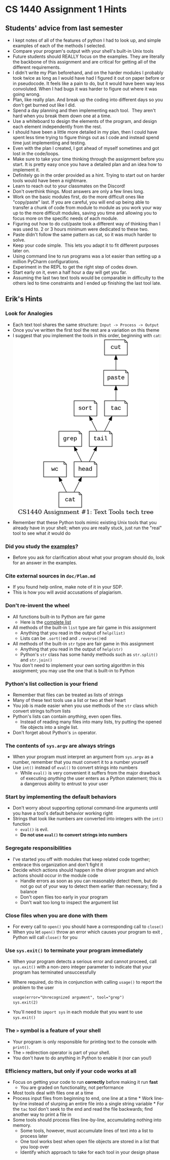 # CS 1440 Assignment 1 Hints

## Students' advice from last semester

*   I kept notes of all of the features of python I had to look up, and simple examples of each of the methods I selected.
*   Compare your program's output with your shell's built-in Unix tools
*   Future students should REALLY focus on the examples. They are literally the backbone of this assignment and are critical for getting all of the different requirements.
*   I didn't write my Plan beforehand, and on the harder modules I probably took twice as long as I would have had I figured it out on paper before or in pseudocode.  It feels like a pain to do, but it would have been way less convoluted.  When I had bugs it was harder to figure out where it was going wrong.
*   Plan, like really plan. And break up the coding into different days so you don't get burned out like I did.
*   Spend a day planning and then implementing each tool.  They aren't hard when you break them down one at a time. 
*   Use a whiteboard to design the elements of the program, and design each element independently from the rest.  
*   I should have been a little more detailed in my plan, then I could have spent less time trying to figure things out as I code and instead spend time just implementing and testing.
*   Even with the plan I created, I got ahead of myself sometimes and got lost in the code/loops.
*   Make sure to take your time thinking through the assignment before you start.  It is pretty easy once you have a detailed plan and an idea how to implement it.
*   Definitely go in the order provided as a hint. Trying to start out on harder tools would have been a nightmare.
*   Learn to reach out to your classmates on the Discord!
*   Don't overthink things.  Most answers are only a few lines long.
*   Work on the basic modules first, do the more difficult ones like "copy/paste" last. If you are careful, you will end up being able to transfer a chunk of code from module to module as you work your way up to the more difficult modules, saving you time and allowing you to focus more on the specific needs of each module.
*   Figuring out how to do cut/paste took a different way of thinking than I was used to. 2 or 3 hours minimum were dedicated to these two.
*   Paste didn't follow the same pattern as cat, so it was much harder to solve.
*   Keep your code simple.  This lets you adapt it to fit different purposes later on.
*   Using command line to run programs was a lot easier than setting up a million PyCharm configurations.
*   Experiment in the REPL to get the right step of codes down.
*   Start early on it, even a half hour a day will get you far.
*   Assuming the last two text tools would be comparable in difficulty to the others led to time constraints and I ended up finishing the last tool late.



## Erik's Hints

### Look for Analogies

*   Each text tool shares the same structure: `Input -> Process -> Output`
*   Once you've written the first tool the rest are a variation on this theme
*   I suggest that you implement the tools in this order, beginning with `cat`: ![The Assignment #1 Tech Tree](./Assn1_Tech_Tree.png)
*   Remember that these Python tools mimic existing Unix tools that you already have in your shell; when you are really stuck, just run the "real" tool to see what *it* would do


### Did you study the [examples](./examples)?

*   Before you ask for clarification about what your program should do, look for an answer in the examples.


### Cite external sources in `doc/Plan.md`

*   If you found help online, make note of it in your SDP.
*   This is how you will avoid accusations of plagiarism.


### Don't re-invent the wheel

*   All functions built-in to Python are fair game
    *   Here is the [complete list](https://docs.python.org/3/library/functions.html)
*   All methods of the built-in `list` type are fair game in this assignment
    *   Anything that you read in the output of `help(list)`
    *   Lists can be `.sort()`ed and `.reverse()`ed
*   All methods of the built-in `str` type are fair game in this assignment
    *   Anything that you read in the output of `help(str)`
    *   Python's `str` class has some handy methods such as `str.split()` and `str.join()`
*   You don't need to implement your own sorting algorithm in this assignment; you may use the one that is built-in to Python


### Python's list collection is your friend

*   Remember that files can be treated as lists of strings
*   Many of these text tools use a list or two at their heart
*   You job is made easier when you use methods of the `str` class which convert strings to/from lists
*   Python's lists can contain *anything*, even open files.
    *   Instead of reading many files into many lists, try putting the opened file objects into a single list.
*   Don't forget about Python's `in` operator.


### The contents of `sys.argv` are always strings

*   When your program must interpret an argument from `sys.argv` as a number, remember that you must convert it to a number yourself
*   Use `int()` instead of `eval()` to convert strings into numbers
    *   While `eval()` is very convenient it suffers from the major drawback of executing *anything* the user enters as a Python statement; this is a dangerous ability to entrust to your user


### Start by implementing the default behaviors

*   Don't worry about supporting optional command-line arguments until you have a tool's default behavior working right
*   Strings that look like numbers are converted into integers with the `int()` function
    *   `eval()` is evil.
    *   **Do not use `eval()` to convert strings into numbers**


### Segregate responsibilities

*   I've started you off with modules that keep related code together; embrace this organization and don't fight it
*   Decide which actions should happen in the driver program and which actions should occur in the module code
    *   Handle errors as soon as you can reasonably detect them, but do not go out of your way to detect them earlier than necessary; find a balance
    *   Don't open files too early in your program
    *   Don't wait too long to inspect the argument list


### Close files when you are done with them

*   For every call to `open()` you should have a corresponding call to `close()`
*   When you let `open()` throw an error which causes your program to exit ,
    Python will call `close()` for you


### Use `sys.exit()` to terminate your program immediately

*   When your program detects a serious error and cannot proceed, call `sys.exit()` with a non-zero integer parameter to indicate that your program has terminated unsuccessfully
*   Where required, do this in conjunction with calling `usage()` to report the problem to the user

    ```
    usage(error="Unrecognized argument", tool="grep")
    sys.exit(2)
    ```
*   You'll need to `import sys` in each module that you want to use `sys.exit()`


### The `>` symbol is a feature of your shell

*   Your program is only responsible for printing text to the console with `print()`.
*   The `>` redirection operator is part of your shell.
*   You don't have to do anything in Python to enable it (nor can you!)


### Efficiency matters, but only if your code works at all

*   Focus on getting your code to run **correctly** before making it run **fast**
    *   You are graded on functionality, not performance
*   Most tools deal with files one at a time
*   Process input files from beginning to end, one line at a time
        *   Work line-by-line instead of slurping an entire file into a single string variable
        *   For the `tac` tool don't seek to the end and read the file backwards; find another way to print a file in
*   Some tools should process files line-by-line, accumulating nothing into memory.
    *   Some tools, however, must accumulate lines of text into a list to process later
    *   One tool works best when open file objects are stored in a list that you loop over
    *   Identify which approach to take for each tool in your design phase
